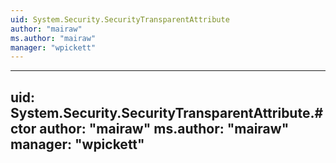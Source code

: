 ```yaml
---
uid: System.Security.SecurityTransparentAttribute
author: "mairaw"
ms.author: "mairaw"
manager: "wpickett"
---
```


---
uid: System.Security.SecurityTransparentAttribute.#ctor
author: "mairaw"
ms.author: "mairaw"
manager: "wpickett"
---
